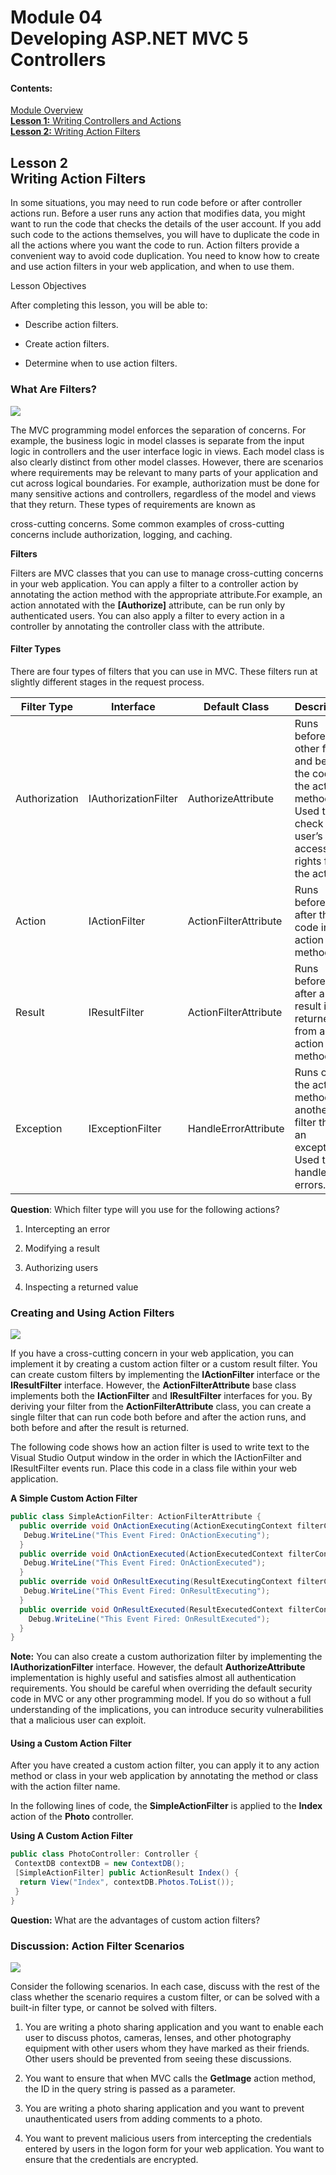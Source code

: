 # Module 04 <br> Developing ASP.NET MVC 5 Controllers

#### Contents:

[Module Overview](04-0.md)    
[**Lesson 1:** Writing Controllers and Actions](04-1.md)    
[**Lesson 2:** Writing Action Filters](04-2.md)    

## Lesson 2 <br> **Writing Action Filters**

In some situations, you may need to run code before or after controller actions run. Before a user runs any action that modifies data, you might want to run the code that checks the details of the user account. If you add such code to the actions themselves, you will have to duplicate the code in all the actions where you want the code to run. Action filters provide a convenient way to avoid code duplication. You need to know how to create and use action filters in your web application, and when to use them.

Lesson Objectives

After completing this lesson, you will be able to:

- Describe action filters.

- Create action filters.

- Determine when to use action filters.

### What Are Filters?

![](_/4-6.jpg)

The MVC programming model enforces the separation of concerns. For example, the business logic in model classes is separate from the input logic in controllers and the user interface logic in views. Each model class is also clearly distinct from other model classes. However, there are scenarios where requirements may be relevant to many parts of your application and cut across logical boundaries. For example, authorization must be done for many sensitive actions and controllers, regardless of the model and views that they return. These types of requirements are known as

cross-cutting concerns. Some common examples of cross-cutting concerns include authorization, logging, and caching.

**Filters**

Filters are MVC classes that you can use to manage cross-cutting concerns in your web application. You can apply a filter to a controller action by annotating the action method with the appropriate attribute.For example, an action annotated with the **[Authorize]** attribute, can be run only by authenticated users. You can also apply a filter to every action in a controller by annotating the controller class with the attribute.

#### **Filter Types**

There are four types of filters that you can use in MVC. These filters run at slightly different stages in the request process.

|Filter Type|Interface|Default Class|Description|
|---|---|---|---|
|Authorization|IAuthorizationFilter|AuthorizeAttribute|Runs before any other filter and before the code in the action method. Used to check a user’s access rights for the action.|
|Action|IActionFilter|ActionFilterAttribute|Runs before and after the code in the action method.|
|Result|IResultFilter|ActionFilterAttribute|Runs before and after a result is returned from an action method.|
|Exception|IExceptionFilter|HandleErrorAttribute|Runs only if the action method or another filter throws an exception. Used to handle errors.|

**Question**: Which filter type will you use for the following actions?

1. Intercepting an error

2. Modifying a result

3. Authorizing users

4. Inspecting a returned value

### Creating and Using Action Filters

![](_/4-7.png)

If you have a cross-cutting concern in your web application, you can implement it by creating a custom action filter or a custom result filter. You can create custom filters by implementing the **IActionFilter** interface or the **IResultFilter** interface. However, the **ActionFilterAttribute** base class implements both the **IActionFilter** and **IResultFilter** interfaces for you. By deriving your filter from the **ActionFilterAttribute** class, you can create a single filter that can run code both before and after the action runs, and both before and after the result is returned.

The following code shows how an action filter is used to write text to the Visual Studio Output window in the order in which the IActionFilter and IResultFilter events run. Place this code in a class file within your web application.

**A Simple Custom Action Filter**

``` cs
public class SimpleActionFilter: ActionFilterAttribute {
  public override void OnActionExecuting(ActionExecutingContext filterContext) {
   Debug.WriteLine("This Event Fired: OnActionExecuting");
  }
  public override void OnActionExecuted(ActionExecutedContext filterContext) {
   Debug.WriteLine("This Event Fired: OnActionExecuted");
  }
  public override void OnResultExecuting(ResultExecutingContext filterContext) {
   Debug.WriteLine("This Event Fired: OnResultExecuting");
  }
  public override void OnResultExecuted(ResultExecutedContext filterContext) {
    Debug.WriteLine("This Event Fired: OnResultExecuted");
  } 
} 
```

**Note:** You can also create a custom authorization filter by implementing the **IAuthorizationFilter** interface. However, the default **AuthorizeAttribute** implementation is highly useful and satisfies almost all authentication requirements. You should be careful when overriding the default security code in MVC or any other programming model. If you do so without a full understanding of the implications, you can introduce security vulnerabilities that a malicious user can exploit.

#### **Using a Custom Action Filter**

After you have created a custom action filter, you can apply it to any action method or class in your web application by annotating the method or class with the action filter name.

In the following lines of code, the **SimpleActionFilter** is applied to the **Index** action of the **Photo** controller.

**Using A Custom Action Filter**

``` cs
public class PhotoController: Controller {
 ContextDB contextDB = new ContextDB();
 [SimpleActionFilter] public ActionResult Index() {
  return View("Index", contextDB.Photos.ToList());
 }
}
```

**Question:** What are the advantages of custom action filters?

### Discussion: Action Filter Scenarios

![](_/4-8.jpg)

Consider the following scenarios. In each case, discuss with the rest of the class whether the scenario requires a custom filter, or can be solved with a built-in filter type, or cannot be solved with filters.

1. You are writing a photo sharing application and you want to enable each user to discuss photos, cameras, lenses, and other photography equipment with other users whom they have marked as their friends. Other users should be prevented from seeing these discussions.

2. You want to ensure that when MVC calls the **GetImage** action method, the ID in the query string is passed as a parameter.

3. You are writing a photo sharing application and you want to prevent unauthenticated users from adding comments to a photo.

4. You want to prevent malicious users from intercepting the credentials entered by users in the logon form for your web application. You want to ensure that the credentials are encrypted.

